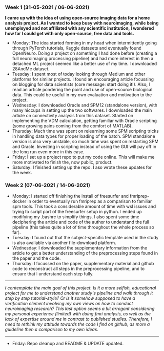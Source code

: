 ### Week 1 (31-05-2021 / 06-06-2021)

**I came up with the idea of using open-source imaging data for a home analysis project. As I wanted to keep busy with neuroimaging, while being unemployed and not affiliated with any scientific institution, I wondered how far I could get with only open-source, free data and tools.**

- Monday: The idea started forming in my head when intermittently going through PyTorch tutorials, Kaggle datasets and eventually found OpenNeuro. Doing a project on something I had done before (creating a full neuroimaging processing pipeline) and had more interest in then a detached ML project seemed like a better use of my time. I downloaded 28AndMe dataset.
- Tuesday: I spent most of today looking through Medium and other platforms for similar projects. I found an encouraging article focussing on blogging for data scientists (core message: start doing it!). Also, I read an article pondering the point and use of open-source biological data. This could be useful in my own evaluation and motivation to the project.
- Wednesday: I downloaded Oracle and SPM12 (standalone version), with many hiccups in setting up the two softwares. I downloaded the main article on connectivity analysis from this dataset. Started on implementing the VDM calculation, getting familiar with Oracle scripting (some growing pains coming from the comfort of MATLAB).
- Thursday: Much time was spent on relearning some SPM scripting tricks in handling data types for proper loading of the batch. SPM standalone version is also very unstable, so much time was spent on restarting SPM and Oracle. Investing in scripting instead of using the GUI will pay off in the long run even more in this case.
- Friday: I set up a project repo to put my code online. This will make me more motivated to finish the, now public, product.
- Saturday: I finished setting up the repo. I aso wrote these updates for the week.


### Week 2 (07-06-2021 / 14-06-2021)

- Monday: I started off finishing the install of freesurfer and fmriprep-docker in order to eventually run fmriprep as a comparison to familiar spm tools. This took a considerable amount of time with wsl issues and trying to script part of the freesurfer setup in python. I ended up modifying my .bashrc to simplify things. I also spent some time deciphering the article and code of the author to understand the full pipeline (this takes quite a lot of time throughout the whole process so far).
- Tuesday: I found out that the subject-specific template used in the study is also available via another file-download platform.
- Wednesday: I downloaded the supplementary information from the article to get a better understanding of the preprocessing steps found in the paper and the code.
- Thursday: I focussed on the paper, supplementary material and github code to reconstruct all steps in the preprocessing pipeline, and to ensure that I understand each step fully.

*************************************************

_I contemplate the main goal of this project. Is it a more selfish, educational project for me to understand another study's pipeline and walk through it step by step tutorial-style? Or is it somehow supposed to have a verification element involving my own views on how to conduct neuroimaging research? This last option seems a bit arrogant considering my personal experience (limited) with doing fmri analysis, as well as the lack of expertise around me in contrast to published studies. Therefore, I need to rethink my attitude towards the code I find on github, as more a guideline then a comparison to my own ideas._

*************************************************

- Friday: Repo cleanup and README & UPDATE updated.